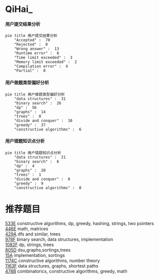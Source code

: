 # QiHai_

<!-- tabs:start -->



#### **用户提交结果分析**

```mermaid
pie title 用户提交结果分析
    "Accepted" :  70
    "Rejected" :  0
    "Wrong answer" :  13
    "Runtime error" :  8
    "Time limit exceeded" :  3
    "Memory limit exceeded" :  2
    "Compilation error" :  4
    "Partial" :  0
```

#### **用户做题类型偏好分析**

```mermaid
pie title 用户做题类型偏好分析
    "data structures" :  31
    "binary search" :  26
    "dp" :  56
    "graphs" :  14
    "trees" :  0
    "divide and conquer" :  10
    "greedy" :  37
    "constructive algorithms" :  6
```
#### **用户错题知识点分析**

```mermaid
pie title 用户错题知识点分析
    "data structures" :  21
    "binary search" :  6
    "dp" :  4
    "graphs" :  20
    "trees" :  1
    "divide and conquer" :  0
    "greedy" :  9
    "constructive algorithms" :  0
```



<!-- tabs:end -->
# 推荐题目
[533E](https://codeforces.com/contest/533/problem/E)		constructive algorithms,
                        dp,
                        greedy,
                        hashing,
                        strings,
                        two pointers		  
[446E](https://codeforces.com/contest/446/problem/E)		math,
                        matrices		  
[429A](https://codeforces.com/contest/429/problem/A)		dfs and similar,
                        trees		  
[978F](https://codeforces.com/contest/978/problem/F)		binary search,
                        data structures,
                        implementation		  
[1082F](https://codeforces.com/contest/1082/problem/F)		dp,
                        strings,
                        trees		  
[805D](https://codeforces.com/contest/805/problem/D)		dsu,graphs,sortings,trees		  
[15A](https://codeforces.com/contest/15/problem/A)		implementation,
                        sortings		  
[1174C](https://codeforces.com/contest/1174/problem/C)		constructive algorithms,
                        number theory		  
[1163F](https://codeforces.com/contest/1163/problem/F)		data structures,
                        graphs,
                        shortest paths		  
[478B](https://codeforces.com/contest/478/problem/B)		combinatorics,
                        constructive algorithms,
                        greedy,
                        math		  
